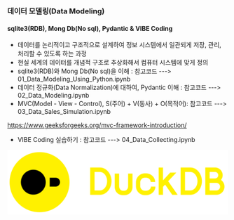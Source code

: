 ### 데이터 모델링(Data Modeling)
#### **sqlite3(RDB), Mong Db(No sql), Pydantic & VIBE Coding**
-  데이터를 논리적이고 구조적으로 설계하여 정보 시스템에서 일관되게 저장, 관리, 처리할 수 있도록 하는 과정
-  현실 세계의 데이터를 개념적 구조로 추상화해서 컴퓨터 시스템에 맞게 정의
-  sqlite3(RDB)와 Mong Db(No sql)을 이해 : 참고코드 ---> 01_Data_Modeling_Using_Python.ipynb
-  데이터 정규화(Data Normalization)에 대하여, Pydantic 이해 : 참고코드 ---> 02_Data_Modeling.ipynb
-  MVC(Model - View - Control), S(주어) + V(동사) + O(목적어): 참고코드 ---> 03_Data_Sales_Simulation.ipynb

https://www.geeksforgeeks.org/mvc-framework-introduction/

-  VIBE Coding 실습하기 : 참고코드 ---> 04_Data_Collecting.ipynb

![DuckDB](https://github.com/duckdb/duckdb/raw/main/logo/DuckDB_Logo-horizontal-dark-mode.svg)
